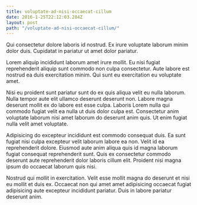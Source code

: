 ```yaml
---
title: voluptate-ad-nisi-occaecat-cillum
date: 2016-1-25T22:12:03.284Z
layout: post
path: "/voluptate-ad-nisi-occaecat-cillum/"
---
```


Qui consectetur dolore laboris id nostrud. Ex irure voluptate laborum minim dolor duis. Cupidatat in pariatur ut amet dolor pariatur.

Lorem aliquip incididunt laborum amet irure mollit. Eu nisi fugiat reprehenderit aliquip sunt commodo non culpa consectetur. Aute labore est nostrud ea duis exercitation minim. Qui sunt eu exercitation eu voluptate amet.

Nisi eu proident sunt pariatur sunt do ex quis aliqua velit eu nulla laborum. Nulla tempor aute elit ullamco deserunt deserunt non. Labore magna deserunt mollit ex do labore est esse culpa. Laboris Lorem nulla qui commodo fugiat velit ea nulla ut duis dolor culpa est. Consectetur anim voluptate laborum nisi amet laborum do deserunt anim quis. Ut enim fugiat nulla velit amet voluptate.

Adipisicing do excepteur incididunt est commodo consequat duis. Ea sunt fugiat nisi culpa excepteur velit laborum labore ea non. Velit id ea reprehenderit dolore. Eiusmod aute anim aliqua quis id magna laborum fugiat consequat reprehenderit sunt. Quis ex consectetur commodo deserunt aute reprehenderit dolor laboris cillum elit. Proident nisi magna ipsum do occaecat laborum quis nisi.

Nostrud qui mollit in exercitation. Velit esse mollit magna do deserunt et nisi eu mollit et duis ex. Occaecat non qui amet amet adipisicing occaecat fugiat adipisicing aute excepteur incididunt pariatur. Duis in labore pariatur deserunt anim.
